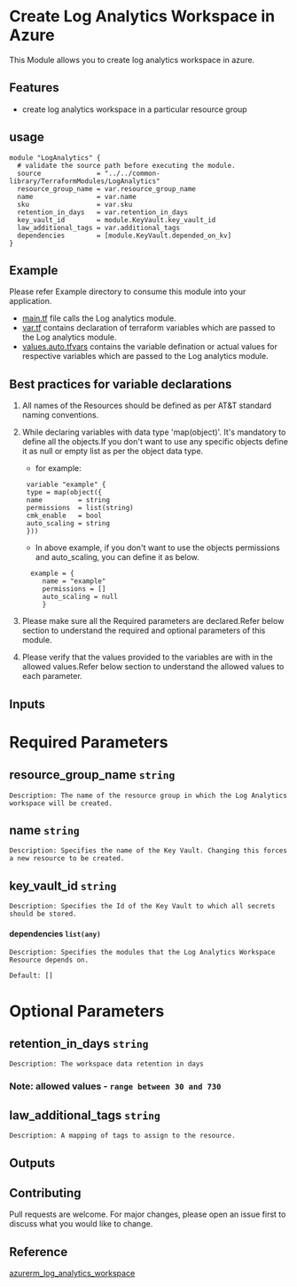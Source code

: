 # Create Log Analytics Workspace in Azure

This Module allows you to create log analytics workspace in azure.

## Features

- create log analytics workspace in a particular resource group

## usage

```hcl
module "LogAnalytics" {
  # validate the source path before executing the module.
  source              = "../../common-library/TerraformModules/LogAnalytics"
  resource_group_name = var.resource_group_name
  name                = var.name
  sku                 = var.sku
  retention_in_days   = var.retention_in_days
  key_vault_id        = module.KeyVault.key_vault_id
  law_additional_tags = var.additional_tags
  dependencies        = [module.KeyVault.depended_on_kv]
}
```

## Example

Please refer Example directory to consume this module into your application.

- [main.tf](./main.tf) file calls the Log analytics module.
- [var.tf](./var.tf) contains declaration of terraform variables which are passed to the Log analytics module.
- [values.auto.tfvars](./values.auto.tfvars) contains the variable defination or actual values for respective variables which are passed to the Log analytics module.

## Best practices for variable declarations

1.  All names of the Resources should be defined as per AT&T standard naming conventions.
2.  While declaring variables with data type 'map(object)'. It's mandatory to define all the objects.If you don't want to use any specific objects define it as null or empty list as per the object data type.

    - for example:

    ```hcl
     variable "example" {
     type = map(object({
     name         = string
     permissions  = list(string)
     cmk_enable   = bool
     auto_scaling = string
     }))
    ```

    - In above example, if you don't want to use the objects permissions and auto_scaling, you can define it as below.

    ```hcl
      example = {
         name = "example"
         permissions = []
         auto_scaling = null
         }
    ```

3.  Please make sure all the Required parameters are declared.Refer below
    section to understand the required and optional parameters of this module.

4.  Please verify that the values provided to the variables are with in the allowed values.Refer below section to understand the allowed values to each parameter.

## Inputs

# **Required Parameters**

## resource_group_name `string`

    Description: The name of the resource group in which the Log Analytics workspace will be created.

## name `string`

    Description: Specifies the name of the Key Vault. Changing this forces a new resource to be created.

## key_vault_id `string`

    Description: Specifies the Id of the Key Vault to which all secrets should be stored.

#### dependencies `list(any)`

    Description: Specifies the modules that the Log Analytics Workspace Resource depends on.

    Default: []

# **Optional Parameters**

## retention_in_days `string`

    Description: The workspace data retention in days

### Note: allowed values - `range between 30 and 730`

## law_additional_tags `string`

    Description: A mapping of tags to assign to the resource.

## Outputs

## Contributing

Pull requests are welcome. For major changes, please open an issue first to discuss what you would like to change.

## Reference

[azurerm_log_analytics_workspace](https://www.terraform.io/docs/providers/azurerm/r/log_analytics_workspace.html) <br />
